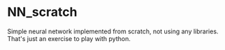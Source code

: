 # NN_scratch
Simple neural network implemented from scratch, not using any libraries.
That's just an exercise to play with python.
